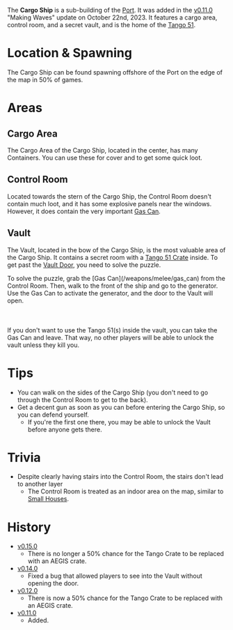 The **Cargo Ship** is a sub-building of the [Port](/buildings/port). It was added in the [v0.11.0](https://github.com/HasangerGames/suroi/releases/tag/v0.11.0) "Making Waves" update on October 22nd, 2023. It features a cargo area, control room, and a secret vault, and is the home of the [Tango 51](/weapons/guns/tango_51).

# Location & Spawning

The Cargo Ship can be found spawning offshore of the Port on the edge of the map in 50% of games.

# Areas

## Cargo Area

The Cargo Area of the Cargo Ship, located in the center, has many Containers. You can use these for cover and to get some quick loot.

## Control Room

Located towards the stern of the Cargo Ship, the Control Room doesn't contain much loot, and it has some explosive panels near the windows. However, it does contain the very important [Gas Can](/weapons/melee/gas_can).

## Vault

The Vault, located in the bow of the Cargo Ship, is the most valuable area of the Cargo Ship. It contains a secret room with a [Tango 51 Crate](/obstacles/tango_crate) inside. To get past the [Vault Door](/obstacles/door), you need to solve the puzzle.

<Spoiler spoiler="Ship puzzle solution">
  To solve the puzzle, grab the [Gas Can](/weapons/melee/gas_can) from
  the Control Room. Then, walk to the front of the ship and go to the generator.
  Use the Gas Can to activate the generator, and the door to the Vault will open.<br></br><br></br>
  If you don't want to use the Tango 51(s) inside the vault, you can take the Gas Can and
  leave. That way, no other players will be able to unlock the vault unless they kill you.
</Spoiler>

# Tips

- You can walk on the sides of the Cargo Ship (you don't need to go through the Control Room to get to the back).
- Get a decent gun as soon as you can before entering the Cargo Ship, so you can defend yourself.
  - If you're the first one there, you may be able to unlock the Vault before anyone gets there.

# Trivia

- Despite clearly having stairs into the Control Room, the stairs don't lead to another layer
  - The Control Room is treated as an indoor area on the map, similar to [Small Houses](/buildings/small_house).

# History
- [v0.15.0](https://github.com/HasangerGames/suroi/releases/tag/v0.15.0)
  - There is no longer a 50% chance for the Tango Crate to be replaced with an AEGIS crate.
- [v0.14.0](https://github.com/HasangerGames/suroi/releases/tag/v0.14.0)
  - Fixed a bug that allowed players to see into the Vault without opening the door.
- [v0.12.0](https://github.com/HasangerGames/suroi/releases/tag/v0.12.0)
  - There is now a 50% chance for the Tango Crate to be replaced with an AEGIS crate.
- [v0.11.0](https://github.com/HasangerGames/suroi/releases/tag/v0.11.0)
  - Added.
